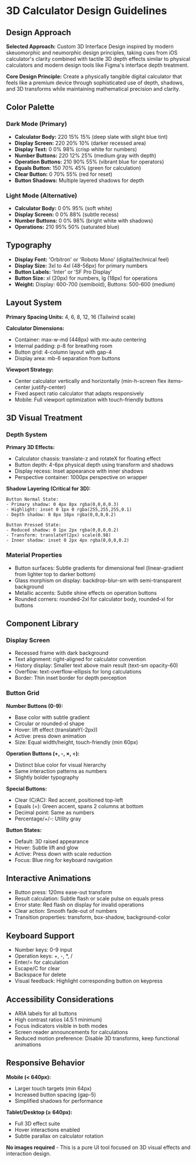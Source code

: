 # 3D Calculator Design Guidelines

## Design Approach
**Selected Approach:** Custom 3D Interface Design inspired by modern skeuomorphic and neumorphic design principles, taking cues from iOS calculator's clarity combined with tactile 3D depth effects similar to physical calculators and modern design tools like Figma's interface depth treatment.

**Core Design Principle:** Create a physically tangible digital calculator that feels like a premium device through sophisticated use of depth, shadows, and 3D transforms while maintaining mathematical precision and clarity.

## Color Palette

### Dark Mode (Primary)
- **Calculator Body:** 220 15% 15% (deep slate with slight blue tint)
- **Display Screen:** 220 20% 10% (darker recessed area)
- **Display Text:** 0 0% 98% (crisp white for numbers)
- **Number Buttons:** 220 12% 25% (medium gray with depth)
- **Operation Buttons:** 210 90% 55% (vibrant blue for operators)
- **Equals Button:** 150 70% 45% (green for calculation)
- **Clear Button:** 0 70% 55% (red for reset)
- **Button Shadows:** Multiple layered shadows for depth

### Light Mode (Alternative)
- **Calculator Body:** 0 0% 95% (soft white)
- **Display Screen:** 0 0% 88% (subtle recess)
- **Number Buttons:** 0 0% 98% (bright white with shadows)
- **Operations:** 210 95% 50% (saturated blue)

## Typography
- **Display Font:** 'Orbitron' or 'Roboto Mono' (digital/technical feel)
- **Display Size:** 3xl to 4xl (48-56px) for primary numbers
- **Button Labels:** 'Inter' or 'SF Pro Display' 
- **Button Size:** xl (20px) for numbers, lg (18px) for operations
- **Weight:** Display: 600-700 (semibold), Buttons: 500-600 (medium)

## Layout System
**Primary Spacing Units:** 4, 6, 8, 12, 16 (Tailwind scale)

**Calculator Dimensions:**
- Container: max-w-md (448px) with mx-auto centering
- Internal padding: p-8 for breathing room
- Button grid: 4-column layout with gap-4
- Display area: mb-6 separation from buttons

**Viewport Strategy:**
- Center calculator vertically and horizontally (min-h-screen flex items-center justify-center)
- Fixed aspect ratio calculator that adapts responsively
- Mobile: Full viewport optimization with touch-friendly buttons

## 3D Visual Treatment

### Depth System
**Primary 3D Effects:**
- Calculator chassis: translate-z and rotateX for floating effect
- Button depth: 4-6px physical depth using transform and shadows
- Display recess: Inset appearance with inner shadows
- Perspective container: 1000px perspective on wrapper

**Shadow Layering (Critical for 3D):**
```
Button Normal State:
- Primary shadow: 0 4px 8px rgba(0,0,0,0.3)
- Highlight: inset 0 1px 0 rgba(255,255,255,0.1)
- Depth shadow: 0 8px 16px rgba(0,0,0,0.2)

Button Pressed State:
- Reduced shadow: 0 1px 2px rgba(0,0,0,0.2)
- Transform: translateY(2px) scale(0.98)
- Inner shadow: inset 0 2px 4px rgba(0,0,0,0.2)
```

### Material Properties
- Button surfaces: Subtle gradients for dimensional feel (linear-gradient from lighter top to darker bottom)
- Glass morphism on display: backdrop-blur-sm with semi-transparent background
- Metallic accents: Subtle shine effects on operation buttons
- Rounded corners: rounded-2xl for calculator body, rounded-xl for buttons

## Component Library

### Display Screen
- Recessed frame with dark background
- Text alignment: right-aligned for calculator convention
- History display: Smaller text above main result (text-sm opacity-60)
- Overflow: text-overflow-ellipsis for long calculations
- Border: Thin inset border for depth perception

### Button Grid
**Number Buttons (0-9):**
- Base color with subtle gradient
- Circular or rounded-xl shape
- Hover: lift effect (translateY(-2px))
- Active: press down animation
- Size: Equal width/height, touch-friendly (min 60px)

**Operation Buttons (+, -, ×, ÷):**
- Distinct blue color for visual hierarchy
- Same interaction patterns as numbers
- Slightly bolder typography

**Special Buttons:**
- Clear (C/AC): Red accent, positioned top-left
- Equals (=): Green accent, spans 2 columns at bottom
- Decimal point: Same as numbers
- Percentage/+/-: Utility gray

**Button States:**
- Default: 3D raised appearance
- Hover: Subtle lift and glow
- Active: Press down with scale reduction
- Focus: Blue ring for keyboard navigation

## Interactive Animations
- Button press: 120ms ease-out transform
- Result calculation: Subtle flash or scale pulse on equals press
- Error state: Red flash on display for invalid operations
- Clear action: Smooth fade-out of numbers
- Transition properties: transform, box-shadow, background-color

## Keyboard Support
- Number keys: 0-9 input
- Operation keys: +, -, *, / 
- Enter/= for calculation
- Escape/C for clear
- Backspace for delete
- Visual feedback: Highlight corresponding button on keypress

## Accessibility Considerations
- ARIA labels for all buttons
- High contrast ratios (4.5:1 minimum)
- Focus indicators visible in both modes
- Screen reader announcements for calculations
- Reduced motion preference: Disable 3D transforms, keep functional animations

## Responsive Behavior
**Mobile (< 640px):**
- Larger touch targets (min 64px)
- Increased button spacing (gap-5)
- Simplified shadows for performance

**Tablet/Desktop (≥ 640px):**
- Full 3D effect suite
- Hover interactions enabled
- Subtle parallax on calculator rotation

**No images required** - This is a pure UI tool focused on 3D visual effects and interaction design.